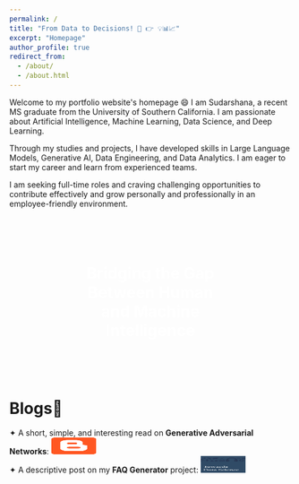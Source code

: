```yaml
---
permalink: /
title: "From Data to Decisions! 🔢 👉 💡📊📈"
excerpt: "Homepage"
author_profile: true
redirect_from: 
  - /about/
  - /about.html
---
```


Welcome to my portfolio website's homepage 😄 I am Sudarshana, a recent MS graduate from the University of Southern California. I am passionate about Artificial Intelligence, Machine Learning, Data Science, and Deep Learning. 

Through my studies and projects, I have developed skills in Large Language Models, Generative AI, Data Engineering, and Data Analytics. I am eager to start my career and learn from experienced teams.

I am seeking full-time roles and craving challenging opportunities to contribute effectively and grow personally and professionally in an employee-friendly environment.

<div class="hero-section">
  <img id="hero-image" src="/images/MLDL.jpg" class="fade-in" alt="AI and Human Interaction">
  <div class="hero-text">
    <h1>Bridging the Gap Between Human and Machine Intelligence</h1>
  </div>
</div>
<style>
.hero-section {
  position: relative;
  text-align: center;
  color: white;
}
.hero-section img {
  width: 100%;
  height: auto;
  opacity: 0;
}
.hero-text {
  position: absolute;
  top: 50%;
  left: 50%;
  transform: translate(-50%, -50%);
}
.fade-in {
  opacity: 0;
  transition: opacity 2s;
}
}
</style>
<script>
  document.addEventListener("DOMContentLoaded", function() {
  const image = document.getElementById("hero-image");
  const observer = new IntersectionObserver((entries) => {
    entries.forEach(entry => {
      if (entry.isIntersecting) {
        image.style.opacity = 1;
      }
    });
  });
  observer.observe(image);
});
</script>

# Blogs📝   
<div class="flexcontainer">
  <div>
    <span>✦ A short, simple, and interesting read on <strong>Generative Adversarial Networks</strong>:</span> <a href="https://sudarshanagan.blogspot.com/2021/07/everyone-i-am-currently-engineering.html" onclick="trackOutboundLink(this);">
      <img height="30px" src="/images/1200px-Blogger_icon_2017.svg.png" width="80px">
    </a>
  </div>
</div>

<div class="flexcontainer">
  <div>
    <span>✦ A descriptive post on my <strong>FAQ Generator</strong> project:</span> <a href="https://medium.com/@sudarshanasrao/faq-generation-using-large-language-models-88746c9381a6" onclick="trackOutboundLink(this);">
      <img height="30px" src="/images/image.jpeg" width="80px">
    </a>
  </div>
</div>

